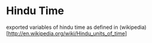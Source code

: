 Hindu Time
==========

exported variables of hindu time as defined in (wikipedia)[http://en.wikipedia.org/wiki/Hindu_units_of_time]
